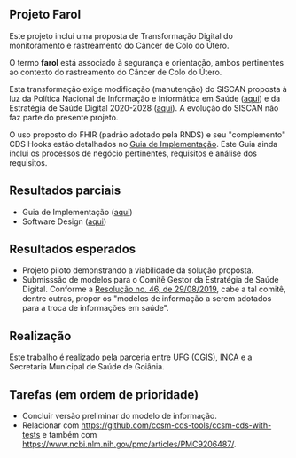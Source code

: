 ## Projeto Farol


Este projeto inclui uma proposta de Transformação Digital do monitoramento e
rastreamento do Câncer de Colo do Útero.

O termo **farol** está associado à segurança e
orientação, ambos pertinentes ao contexto
do rastreamento do Câncer de Colo do Útero.

Esta transformação exige modificação (manutenção) do SISCAN proposta à luz da Política Nacional de Informação e Informática em Saúde ([aqui](https://bvsms.saude.gov.br/bvs/saudelegis/gm/2021/prt1768_02_08_2021.html)) e da Estratégia de Saúde Digital 2020-2028 ([aqui](https://bvsms.saude.gov.br/bvs/publicacoes/estrategia_saude_digital_Brasil.pdf)). A evolução do SISCAN não faz parte do presente projeto.

O uso proposto do FHIR (padrão adotado pela RNDS) e seu "complemento" CDS Hooks estão detalhados no [Guia de Implementação](ig). Este Guia ainda
inclui os processos de negócio pertinentes, requisitos e análise dos requisitos.

## Resultados parciais

- Guia de Implementação ([aqui](http://farol-ig.s3-website-sa-east-1.amazonaws.com/))
- Software Design ([aqui](https://s.icepanel.io/VbViUpE48Q))

## Resultados esperados

- Projeto piloto demonstrando a viabilidade da solução proposta.
- Submisssão de modelos para o Comitê Gestor da Estratégia de Saúde Digital. Conforme a [Resolução no. 46, de 29/08/2019](https://www.in.gov.br/en/web/dou/-/resolucao-n-46-de-29-de-agosto-de-2019-221309239), cabe a tal comitê, dentre outras, propor os "modelos de informação a serem adotados para a troca de informações em saúde".

## Realização

Este trabalho é realizado pela parceria entre UFG ([CGIS](https://cgis.ufg.br/)), [INCA](https://www.inca.gov.br/) e a Secretaria Municipal de Saúde
de Goiânia.

## Tarefas (em ordem de prioridade)

- Concluir versão preliminar do modelo de informação.
- Relacionar com https://github.com/ccsm-cds-tools/ccsm-cds-with-tests e também com https://www.ncbi.nlm.nih.gov/pmc/articles/PMC9206487/. 
